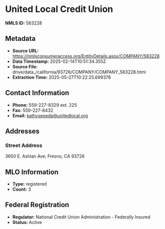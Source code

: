# United Local Credit Union

**NMLS ID:** 583228

## Metadata
- **Source URL:** https://nmlsconsumeraccess.org/EntityDetails.aspx/COMPANY/583228
- **Data Timestamp:** 2025-02-14T10:51:34.355Z
- **Source File:** drive/data_/california/93726/COMPANY/COMPANY_583228.html
- **Extraction Time:** 2025-05-27T10:22:25.699376

## Contact Information
- **Phone:** 559-227-8329 ext. 225
- **Fax:** 559-227-8432
- **Email:** kathysepeda@unitedlocal.org

## Addresses
### Street Address
3650 E. Ashlan Ave; Fresno, CA 93726

## MLO Information
- **Type:** registered
- **Count:** 3

## Federal Registration
- **Regulator:** National Credit Union Administration - Federally Insured
- **Status:** Active
